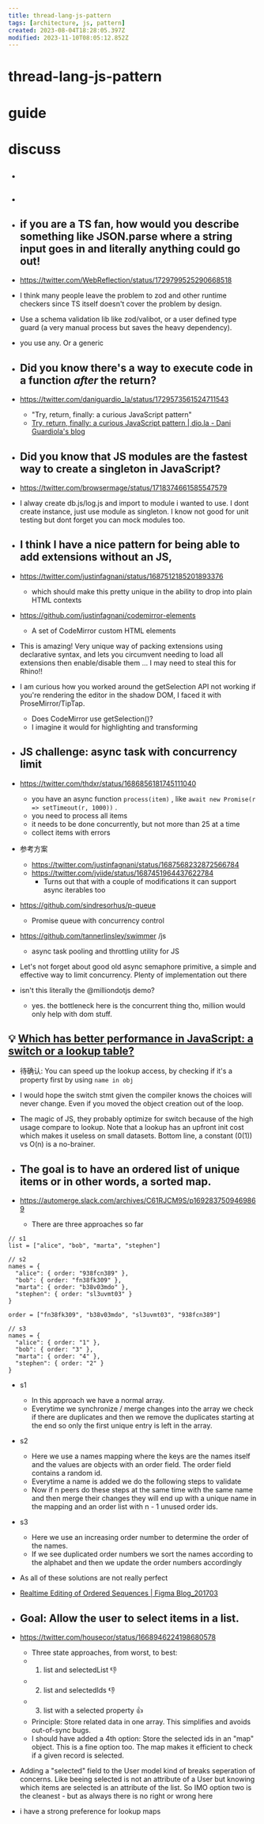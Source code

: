 ```yaml
---
title: thread-lang-js-pattern
tags: [architecture, js, pattern]
created: 2023-08-04T18:28:05.397Z
modified: 2023-11-10T08:05:12.852Z
---
```


# thread-lang-js-pattern

# guide

# discuss
- ## 

- ## 

- ## if you are a TS fan, how would you describe something like JSON.parse where a string input goes in and literally anything could go out!
- https://twitter.com/WebReflection/status/1729799525290668518
- I think many people leave the problem to zod and other runtime checkers since TS itself doesn't cover the problem by design.
- Use a schema validation lib like zod/valibot, or a user defined type guard (a very manual process but saves the heavy dependency).
- you use any. Or a generic

- ## Did you know there's a way to execute code in a function *after* the return?
- https://twitter.com/daniguardio_la/status/1729573561524711543
  - "Try, return, finally: a curious JavaScript pattern"
  - [Try, return, finally: a curious JavaScript pattern | dio.la - Dani Guardiola's blog](https://dio.la/article/try-return-finally)

- ## Did you know that JS modules are the fastest way to create a singleton in JavaScript?
- https://twitter.com/browsermage/status/1718374661585547579
- I alway create db.js/log.js and import to module i wanted to use. I dont create instance, just use module as singleton. I know not good for unit testing but dont forget you can mock modules too.

- ## I think I have a nice pattern for being able to add extensions without an JS, 
- https://twitter.com/justinfagnani/status/1687512185201893376
  - which should make this pretty unique in the ability to drop into plain HTML contexts
- https://github.com/justinfagnani/codemirror-elements
  - A set of CodeMirror custom HTML elements

- This is amazing! Very unique way of packing extensions using declarative syntax, and lets you circumvent needing to load all extensions then enable/disable them ... I may need to steal this for Rhino!!

- I am curious how you worked around the getSelection API not working if you're rendering the editor in the shadow DOM, I faced it with ProseMirror/TipTap.
  - Does CodeMirror use getSelection()?
  - I imagine it would for highlighting and transforming

- ## JS challenge: async task with concurrency limit
- https://twitter.com/thdxr/status/1686856181745111040
  - you have an async function `process(item)` , like `await new Promise(r => setTimeout(r, 1000))` .
  - you need to process all items
  - it needs to be done concurrently, but not more than 25 at a time
  - collect items with errors

- 参考方案
  - https://twitter.com/justinfagnani/status/1687568232872566784
  - https://twitter.com/jviide/status/1687451964437622784
    - Turns out that with a couple of modifications it can support async iterables too

- https://github.com/sindresorhus/p-queue
  - Promise queue with concurrency control

- https://github.com/tannerlinsley/swimmer /js
  - async task pooling and throttling utility for JS

- Let's not forget about good old async semaphore primitive, a simple and effective way to limit concurrency. Plenty of implementation out there

- isn't this literally the @milliondotjs demo?
  - yes. the bottleneck here is the concurrent thing tho, million would only help with dom stuff.

## 💡 [Which has better performance in JavaScript: a switch or a lookup table?](https://twitter.com/kadikraman/status/1680886385010528256)

- 待确认: You can speed up the lookup access, by checking if it's a property first by using `name in obj`

- I would hope the switch stmt given the compiler knows the choices will never change. Even if you moved the object creation out of the loop.

- The magic of JS, they probably optimize for switch because of the high usage compare to lookup. Note that a lookup has an upfront init cost which makes it useless on small datasets. Bottom line, a constant (0(1)) vs O(n) is a no-brainer.

- ## The goal is to have an ordered list of unique items or in other words, a sorted map.
- https://automerge.slack.com/archives/C61RJCM9S/p1692837509469869
  - There are three approaches so far

```JS
// s1
list = ["alice", "bob", "marta", "stephen"]

// s2
names = {
  "alice": { order: "938fcn389" },
  "bob": { order: "fn38fk309" },
  "marta": { order: "b38v03mdo" },
  "stephen": { order: "sl3uvmt03" }
}

order = ["fn38fk309", "b38v03mdo", "sl3uvmt03", "938fcn389"]

// s3
names = {
  "alice": { order: "1" },
  "bob": { order: "3" },
  "marta": { order: "4" },
  "stephen": { order: "2" }
}
```

- s1
  - In this approach we have a normal array. 
  - Everytime we synchronize / merge changes into the array we check if there are duplicates and then we remove the duplicates starting at the end so only the first unique entry is left in the array.
- s2
  - Here we use a names mapping where the keys are the names itself and the values are objects with an order field. The order field contains a random id.
  - Everytime a name is added we do the following steps to validate
  - Now if n peers do these steps at the same time with the same name and then merge their changes they will end up with a unique name in the mapping and an order list with n - 1 unused order ids.
- s3
  - Here we use an increasing order number to determine the order of the names.
  - If we see duplicated order numbers we sort the names according to the alphabet and then we update the order numbers accordingly
- As all of these solutions are not really perfect
- [Realtime Editing of Ordered Sequences | Figma Blog_201703](https://www.figma.com/blog/realtime-editing-of-ordered-sequences/)

- ## Goal: Allow the user to select items in a list.
- https://twitter.com/housecor/status/1668946224198680578
  - Three state approaches, from worst, to best:
  - 1. list and selectedList 👎
  - 2. list and selectedIds 👎
  - 3. list with a selected property 👍
  - Principle: Store related data in one array. This simplifies and avoids out-of-sync bugs.
  - I should have added a 4th option: Store the selected ids in an "map" object. This is a fine option too. The map makes it efficient to check if a given record is selected.

- Adding a "selected" field to the User model kind of breaks seperation of concerns. Like beeing selected is not an attribute of a User but knowing which items are selected is an attribute of the list.
So IMO option two is the cleanest - but as always there is no right or wrong here

- i have a strong preference for lookup maps
